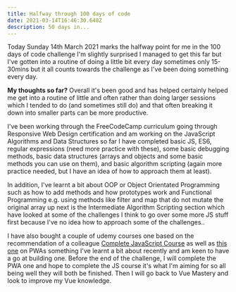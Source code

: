 ```yaml
---
title: Halfway through 100 days of code
date: 2021-03-14T16:46:30.648Z
description: 50 days in...
---
```

Today Sunday 14th March 2021 marks the halfway point for me in the 100 days of code challenge I'm slightly surprised I managed to get this far but I've gotten into a routine of doing a little bit every day sometimes only 15-30mins but it all counts towards the challenge as I've been doing something every day.

**My thoughts so far?** Overall it's been good and has helped certainly helped me get into a routine of little and often rather than doing larger sessions which I tended to do (and sometimes still do) and that often breaking it down into smaller parts can be more productive.

I've been working through the FreeCodeCamp curriculum going through Responsive Web Design certification and am working on the JavaScript Algorithms and Data Structures so far I have completed basic JS, ES6, regular expressions (need more practice with these), some basic debugging methods, basic data structures (arrays and objects and some basic methods you can use on them), and basic algorithm scripting (again more practice needed, but I have an idea of how to approach them at least). 

In addition, I've learnt a bit about OOP or Object Orientated Programming such as how to add methods and how prototypes work and Functional Programming e.g. using methods like filter and map that do not mutate the original array up next is the Intermediate Algorithm Scripting section which have looked at some of the challenges I think to go over some more JS stuff first because I've no idea how to approach some of the challenges..

I have also bought a couple of udemy courses one based on the recommendation of a colleague [Complete JavaScript Course](https://www.udemy.com/course/the-complete-javascript-course/) as well as [this one](https://www.udemy.com/course/progressive-web-app-pwa-the-complete-guide/) on PWAs something I've learnt a bit about recently and am keen to have a go at building one. Before the end of the challenge, I will complete the PWA one and hope to complete the JS course it's what I'm aiming for so all being well they will both be finished. Then I will go back to Vue Mastery and look to improve my Vue knowledge.